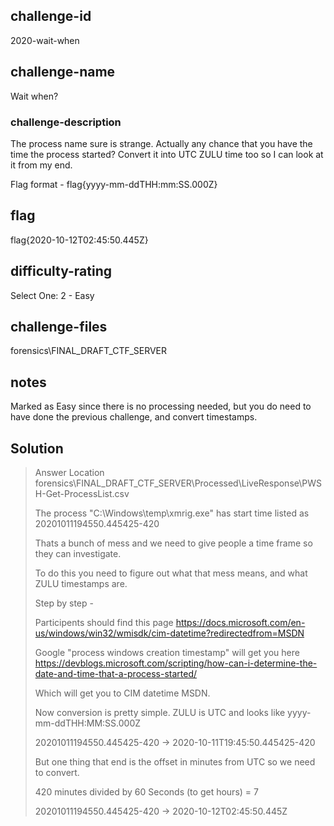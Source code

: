 ## challenge-id
2020-wait-when

## challenge-name
Wait when?

### challenge-description
The process name sure is strange. Actually any chance that you have the time the process started? Convert it into UTC ZULU time too so I can look at it from my end.

Flag format - flag{yyyy-mm-ddTHH:mm:SS.000Z}

## flag
flag{2020-10-12T02:45:50.445Z}

## difficulty-rating
Select One: 
2 - Easy

## challenge-files
forensics\FINAL_DRAFT_CTF_SERVER

## notes
Marked as Easy since there is no processing needed, but you do need to have done the previous challenge, and convert timestamps.

## Solution 
>
> Answer Location forensics\FINAL_DRAFT_CTF_SERVER\Processed\LiveResponse\PWSH-Get-ProcessList.csv
>
> The process "C:\Windows\temp\xmrig.exe" has start time listed as 20201011194550.445425-420
>
> Thats a bunch of mess and we need to give people a time frame so they can investigate.
>
> To do this you need to figure out what that mess means, and what ZULU timestamps are.
>
> Step by step - 
>
> Participents should find this page https://docs.microsoft.com/en-us/windows/win32/wmisdk/cim-datetime?redirectedfrom=MSDN
>
> Google "process windows creation timestamp" will get you here https://devblogs.microsoft.com/scripting/how-can-i-determine-the-date-and-time-that-a-process-started/
>
> Which will get you to CIM datetime MSDN.
>
> Now conversion is pretty simple. ZULU is UTC and looks like yyyy-mm-ddTHH:MM:SS.000Z
>
> 20201011194550.445425-420 -> 2020-10-11T19:45:50.445425-420
>
> But one thing that end is the offset in minutes from UTC so we need to convert. 
>
> 420 minutes divided by 60 Seconds (to get hours) = 7
>
> 20201011194550.445425-420 -> 2020-10-12T02:45:50.445Z
